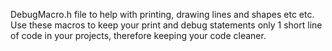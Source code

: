 DebugMacro.h file to help with printing, drawing lines and shapes etc etc. 
Use these macros to keep your print and debug statements only 1 short line of code in your projects, therefore keeping your code cleaner.
